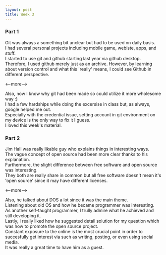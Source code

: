 ```yaml
---
layout: post
title: Week 3
---
```


### Part 1

Git was always a something bit unclear but had to be used on daily basis.  
I had several personal projects including mobile game, webiste, apps, and stuff.  
I started to use git and github starting last year via github desktop.  
Therefore, I used github merely just as an archive. However, by learning about version control and what this 'really' means, I could see Github in different perspective.

<--more-->

Also, now I know why git had been made so could utilize it more wholesome way :)  
I had a few hardships while doing the excersise in class but, as always, google helped me out.  
Especially with the credential issue, setting account in git environment on my device is the only way to fix it I guess.  
I loved this week's material.

### Part 2

Jim Hall was really likable guy who explains things in interesting ways.  
The vague concept of open source had been more clear thanks to his explanation.  
Furthermore, the slight difference between free software and open source was interesting.  
They both are really share in common but all free software doesn't mean it's 'open source' since it may have different licenses.

<--more-->

Also, he talked about DOS a lot since it was the main theme.  
Listening about old OS and how he became programmer was interesting.  
As another self-taught programmer, I trully admire what he achieved and still developing it.  
Lastly, I really liked how he suggested detail solution for my question which was how to promote the open source project.  
Constant exposure to the online is the most crucial point in order to succesfully get interest via such as writing, posting, or even using social media.  
It was really a great time to have him as a guest.
